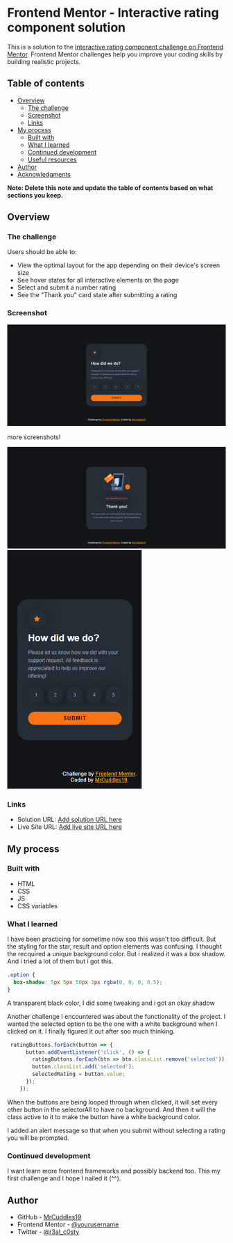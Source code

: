 # Frontend Mentor - Interactive rating component solution

This is a solution to the [Interactive rating component challenge on Frontend Mentor](https://www.frontendmentor.io/challenges/interactive-rating-component-koxpeBUmI). Frontend Mentor challenges help you improve your coding skills by building realistic projects. 

## Table of contents

- [Overview](#overview)
  - [The challenge](#the-challenge)
  - [Screenshot](#screenshot)
  - [Links](#links)
- [My process](#my-process)
  - [Built with](#built-with)
  - [What I learned](#what-i-learned)
  - [Continued development](#continued-development)
  - [Useful resources](#useful-resources)
- [Author](#author)
- [Acknowledgments](#acknowledgments)

**Note: Delete this note and update the table of contents based on what sections you keep.**

## Overview

### The challenge

Users should be able to:

- View the optimal layout for the app depending on their device's screen size
- See hover states for all interactive elements on the page
- Select and submit a number rating
- See the "Thank you" card state after submitting a rating

### Screenshot

![](screenshots/solution.PNG)

more screenshots!

![](screenshots/ThankYousection.PNG)
![](screenshots/Responsivedesign.PNG)

### Links

- Solution URL: [Add solution URL here](https://your-solution-url.com)
- Live Site URL: [Add live site URL here](https://your-live-site-url.com)

## My process

### Built with

- HTML
- CSS
- JS
- CSS variables 


### What I learned

I have been practicing for sometime now soo this wasn't too difficult. But the styling for the star, result and option elements was confusing. I thought the recquired a unique  background color. But i realized it was a box shadow. And i tried a lot of them but i got this.
```css
.option {
  box-shadow: 5px 5px 50px 1px rgba(0, 0, 0, 0.5);
}
```
A transparent black color, I did some tweaking and i got an okay shadow

Another challenge I encountered was about the functionality of the project. I wanted the selected option to be the one with a white background when I clicked on it. I finally figured it out after soo much thinking.

```js
 ratingButtons.forEach(button => {
      button.addEventListener('click', () => {
        ratingButtons.forEach(btn => btn.classList.remove('selected'));
        button.classList.add('selected');
        selectedRating = button.value;
      });
    });
```
When the buttons are being looped through when clicked, it will set every other button in the selectorAll to have no background. And then it will the class active to it to make the button have a white background color. 

I added an alert message so that when you submit without selecting a rating you will be prompted. 


### Continued development
I want learn more frontend frameworks and possibly backend too. This my first challenge and I hope I nailed it (^^).

## Author

- GitHub - [MrCuddles19](https://https://github.com/MrCuddles19)
- Frontend Mentor - [@yourusername](https://www.frontendmentor.io/profile/yourusername)
- Twitter - [@r3al_c0sty](https://www.twitter.com/r3al_c0sty)

